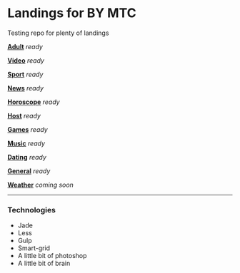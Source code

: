 # Landings for BY MTC
Testing repo for plenty of landings


[**Adult**](https://grant-inna.github.io/Landings_BY/Adult) *ready*

[**Video**](https://grant-inna.github.io/Landings_BY/Video) *ready*

[**Sport**](https://grant-inna.github.io/Landings_BY/Sport) *ready*

[**News**](https://grant-inna.github.io/Landings_BY/News) *ready*

[**Horoscope**](https://grant-inna.github.io/Landings_BY/Horoscope) *ready*

[**Host**](https://grant-inna.github.io/Landings_BY/Host) *ready*

[**Games**](https://grant-inna.github.io/Landings_BY/Games) *ready*

[**Music**](https://grant-inna.github.io/Landings_BY/Music) *ready*

[**Dating**](https://grant-inna.github.io/Landings_BY/Dating) *ready*

[**General**](https://grant-inna.github.io/Landings_BY/General) *ready*

[**Weather**](https://grant-inna.github.io/Landings_BY/Weather) *coming soon*


---
### Technologies

* Jade
* Less
* Gulp
* Smart-grid
* A little bit of photoshop
* A little bit of brain


